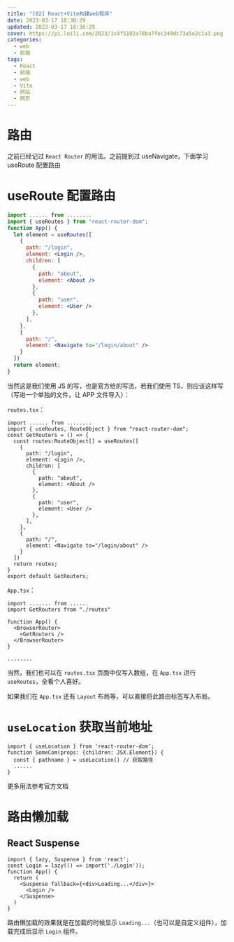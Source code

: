 ```yaml
---
title: "[02] React+Vite构建web程序"
date: 2023-03-17 18:38:29
updated: 2023-03-17 18:38:29
cover: https://pi.loili.com/2023/1c4f5102a78ba7fec349dc73a5e2c1a3.png
categories:
  - web
  - 前端
tags:
  - React
  - 前端
  - web
  - Vite
  - 网站
  - 网页
---
```


# 路由

之前已经记过 `React Router` 的用法。之前提到过 useNavigate，下面学习 useRoute 配置路由

# useRoute 配置路由

```jsx
import ...... from ........
import { useRoutes } from "react-router-dom";
function App() {
  let element = useRoutes([
    {
      path: "/login",
      element: <Login />,
      children: [
        {
          path: "about",
          element: <About />
        },
        {
          path: "user",
          element: <User />
        },
      ],
    },
    {
      path: "/",
      element: <Navigate to="/login/about" />
    }
  ])
  return element;
}
```

当然这是我们使用 JS 的写，也是官方给的写法，若我们使用 TS，则应该这样写（写进一个单独的文件，让 APP 文件导入）：

`routes.tsx`：

```tsx
import ...... from ........
import { useRoutes, RouteObject } from "react-router-dom";
const GetRouters = () => {
  const routes:RouteObject[] = useRoutes([
    {
      path: "/login",
      element: <Login />,
      children: [
        {
          path: "about",
          element: <About />
        },
        {
          path: "user",
          element: <User />
        },
      ],
    },
    {
      path: "/",
      element: <Navigate to="/login/about" />
    }
  ])
  return routes;
}
export default GetRouters;
```

`App.tsx`：

```tsx
import ....... from ......
import GetRouters from "./routes"

function App() {
  <BrowserRouter>
    <GetRouters />
  </BrowserRouter>
}

........
```

当然，我们也可以在 `routes.tsx` 页面中仅写入数组，在 `App.tsx` 进行 `useRoutes`，全看个人喜好。

如果我们在 `App.tsx` 还有 `Layout` 布局等，可以直接将此路由标签写入布局。

# `useLocation` 获取当前地址

```tsx
import { useLocation } from 'react-router-dom';
function SomeCom(props: {children: JSX.Element}) {
  const { pathname } = useLocation() // 获取路径
  ......
}
```

更多用法参考官方文档

# 路由懒加载

## React Suspense

```tsx
import { lazy, Suspense } from 'react';
const Login = lazy(() => import('./Login'));
function App() {
  return (
    <Suspense fallback={<div>Loading...</div>}>
      <Login />
    </Suspense>
  )
}
```

路由懒加载的效果就是在加载的时候显示 `Loading...`（也可以是自定义组件），加载完成后显示 `Login` 组件。